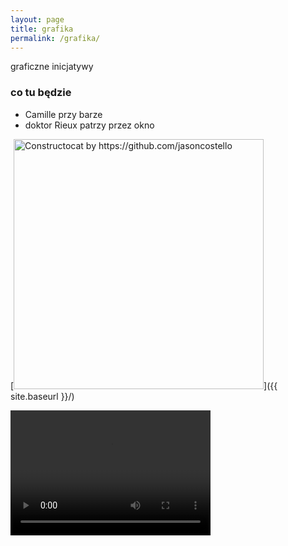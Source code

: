 ```yaml
---
layout: page
title: grafika
permalink: /grafika/
---
```


graficzne inicjatywy

### co tu będzie

- Camille przy barze
- doktor Rieux patrzy przez okno

[<img src="{{ site.baseurl }}/images/404.jpg" alt="Constructocat by https://github.com/jasoncostello" style="width: 400px;"/>]({{ site.baseurl }}/)

<video src="{{ site.baseurl }}/images/small.mp4" width="320" height="200" controls preload>

### Contact me

[aleksandra.horubala@gmail.com](mailto:aleksandra.horubala@gmail.com)
